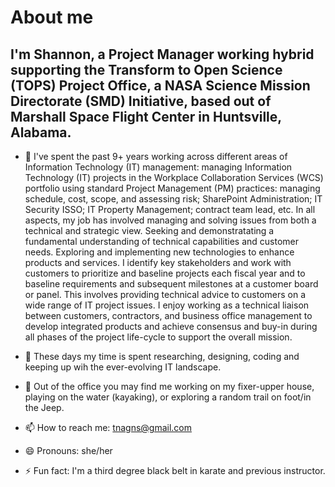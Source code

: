 # About me

## I'm Shannon, a Project Manager working hybrid supporting the Transform to Open Science (TOPS) Project Office, a NASA Science Mission Directorate (SMD) Initiative, based out of Marshall Space Flight Center in Huntsville, Alabama.

- 🔭 I've spent the past 9+ years working across different areas of Information Technology (IT) management: managing Information Technology (IT) projects in the Workplace Collaboration Services (WCS) portfolio using standard Project Management (PM) practices: managing schedule, cost, scope, and assessing risk; SharePoint Administration; IT Security ISSO; IT Property Management; contract team lead, etc.  In all aspects, my job has involved managing and solving issues from both a technical and strategic view. Seeking and demonstratating a fundamental understanding of technical capabilities and customer needs. Exploring and implementing new technologies to enhance products and services.  I identify key stakeholders and work with customers to prioritize and baseline projects each fiscal year and to baseline requirements and subsequent milestones at a customer board or panel. This involves providing technical advice to customers on a wide range of IT project issues.
I enjoy working as a technical liaison between customers, contractors, and business office management to develop integrated products and achieve consensus and buy-in during all phases of the project life-cycle to support the overall mission.

- 🌱 These days my time is spent researching, designing, coding and keeping up wih the ever-evolving IT landscape.

- 🛶 Out of the office you may find me working on my fixer-upper house, playing on the water (kayaking), or exploring a random trail on foot/in the Jeep.

- 📫 How to reach me: tnagns@gmail.com

- 😄 Pronouns: she/her

- ⚡ Fun fact: I'm a third degree black belt in karate and previous instructor.


